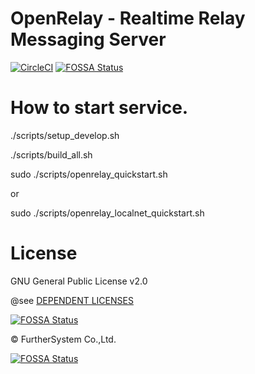 # OpenRelay - Realtime Relay Messaging Server
[![CircleCI](https://circleci.com/gh/OpenRelayOSS/openrelay.svg?style=svg)](https://circleci.com/gh/OpenRelayOSS/openrelay)
[![FOSSA Status](https://app.fossa.com/api/projects/git%2Bgithub.com%2FOpenRelayOSS%2Fopenrelay.svg?type=shield)](https://app.fossa.com/projects/git%2Bgithub.com%2FOpenRelayOSS%2Fopenrelay?ref=badge_shield)

# How to start service.
./scripts/setup_develop.sh

./scripts/build_all.sh

sudo ./scripts/openrelay_quickstart.sh

or

sudo ./scripts/openrelay_localnet_quickstart.sh



# License
GNU General Public License v2.0

@see [DEPENDENT LICENSES](https://github.com/OpenRelayOSS/openrelay/blob/master/LICENSE)

[![FOSSA Status](https://app.fossa.com/api/projects/git%2Bgithub.com%2FOpenRelayOSS%2Fopenrelay.svg?type=small)](https://app.fossa.com/projects/git%2Bgithub.com%2FOpenRelayOSS%2Fopenrelay?ref=badge_small)

©︎ FurtherSystem Co.,Ltd.


[![FOSSA Status](https://app.fossa.com/api/projects/git%2Bgithub.com%2FOpenRelayOSS%2Fopenrelay.svg?type=large)](https://app.fossa.com/projects/git%2Bgithub.com%2FOpenRelayOSS%2Fopenrelay?ref=badge_large)